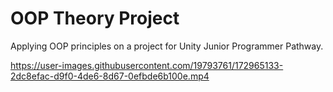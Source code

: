 # OOP Theory Project
 Applying OOP principles on a project for Unity Junior Programmer Pathway.


https://user-images.githubusercontent.com/19793761/172965133-2dc8efac-d9f0-4de6-8d67-0efbde6b100e.mp4

